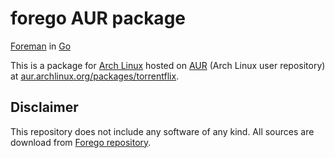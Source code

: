 # forego AUR package

[Foreman][f] in [Go][g]

This is a package for [Arch Linux][a] hosted on [AUR][aur] (Arch Linux user
repository) at [aur.archlinux.org/packages/torrentflix][pkg].

## Disclaimer

This repository does not include any software of any kind.
All sources are download from [Forego repository][fg].

[f]: https://github.com/ddollar/foreman 
[g]: https://golang.org
[fg]: https://github.com/ddollar/forego
[a]: https://www.archlinux.org
[aur]: https://aur.archlinux.org
[pkg]: https://aur.archlinux.org/packages/forego

